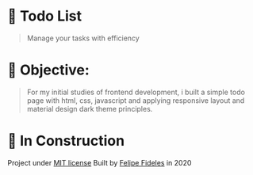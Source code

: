 
# 📝 Todo List

> Manage your tasks with efficiency

# 🎯 Objective: 
> For my initial studies of frontend development, i built a simple todo page with html, css, javascript and applying responsive layout and material design dark theme principles.

# 🚧 In Construction

Project under [MIT license](https://github.com/fbFideles/todo-list/blob/master/LICENSE)
Built by [Felipe Fideles](https://github.com/fbFideles) in 2020
